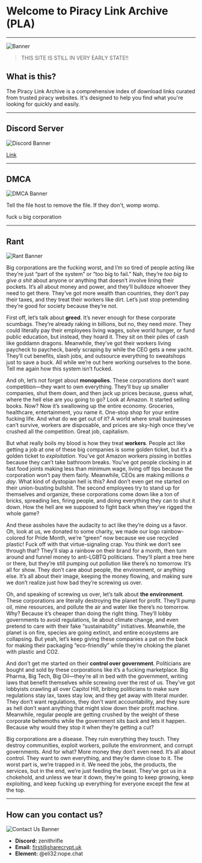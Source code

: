 
# Welcome to Piracy Link Archive (PLA)
---

![Banner](https://small.fileditchstuff.me/s18/iXklGjUcNRZRVJuTsOz.png)

> THIS SITE IS STILL IN VERY EARLY STATE!!



## What is this?

The Piracy Link Archive is a comprehensive index of download links curated from trusted piracy websites. It's designed to help you find what you're looking for quickly and easily.

---
## Discord Server

![Discord Banner](https://small.fileditchstuff.me/s18/skHwHPmnyjifxVYztjgS.png)


[Link](https://discord.gg/AZhDbpjMKv)

---

## DMCA

![DMCA Banner](https://small.fileditchstuff.me/s18/lQJKLoZLjXkgOpfjDbhm.png)

Tell the file host to remove the file. If they don't, womp womp.

fuck u big corporation

---

## Rant

![Rant Banner](https://small.fileditchstuff.me/s18/bvUhgnhvhxGFygNQaQEq.png)

Big corporations are the fucking worst, and I’m so tired of people acting like they’re just “part of the system” or “too big to fail.” Nah, they’re *too big to give a shit* about anyone or anything that doesn’t involve lining their pockets. It’s all about money and power, and they’ll bulldoze whoever they need to get there. They’ve got more wealth than countries, they don’t pay their taxes, and they treat their workers like dirt. Let’s just stop pretending they’re good for society because they’re not.

First off, let’s talk about **greed**. It’s never enough for these corporate scumbags. They’re already raking in billions, but no, they need *more*. They could literally pay their employees living wages, solve world hunger, or fund public education, but instead, they hoard it. They sit on their piles of cash like goddamn dragons. Meanwhile, they’ve got their workers living paycheck to paycheck, barely scraping by while the CEO gets a new yacht. They’ll cut benefits, slash jobs, and outsource everything to sweatshops just to save a buck. All while we’re out here working ourselves to the bone. Tell me again how this system isn’t fucked.

And oh, let’s not forget about **monopolies**. These corporations don’t want competition—they want to own everything. They’ll buy up smaller companies, shut them down, and then jack up prices because, guess what, where the hell else are you going to go? Look at Amazon. It started selling books. Now? Now it’s swallowing up the entire economy. Groceries, healthcare, entertainment, you name it. One-stop shop for your entire fucking life. And what do we get out of it? A world where small businesses can’t survive, workers are disposable, and prices are sky-high once they’ve crushed all the competition. Great job, capitalism.

But what really boils my blood is how they treat **workers**. People act like getting a job at one of these big companies is some golden ticket, but it’s a golden ticket to *exploitation*. You’ve got Amazon workers pissing in bottles because they can’t take bathroom breaks. You’ve got people clocking in at fast food joints making less than minimum wage, living off tips because the corporation won’t pay them fairly. Meanwhile, CEOs are making millions *a day*. What kind of dystopian hell is this? And don’t even get me started on their union-busting bullshit. The second employees try to stand up for themselves and organize, these corporations come down like a ton of bricks, spreading lies, firing people, and doing everything they can to shut it down. How the hell are we supposed to fight back when they’ve rigged the whole game?

And these assholes have the audacity to act like they’re doing us a favor. Oh, look at us, we donated to some charity, we made our logo rainbow-colored for Pride Month, we’re “green” now because we use recycled plastic! Fuck off with that virtue-signaling crap. You think we don’t see through that? They’ll slap a rainbow on their brand for a month, then turn around and funnel money to anti-LGBTQ politicians. They’ll plant a tree here or there, but they’re still pumping out pollution like there’s no tomorrow. It’s all for show. They don’t care about people, the environment, or anything else. It’s all about their image, keeping the money flowing, and making sure we don’t realize just how bad they’re screwing us over.

Oh, and speaking of screwing us over, let’s talk about **the environment**. These corporations are literally destroying the planet for profit. They’ll pump oil, mine resources, and pollute the air and water like there’s no tomorrow. Why? Because it’s cheaper than doing the right thing. They’ll lobby governments to avoid regulations, lie about climate change, and even pretend to care with their fake “sustainability” initiatives. Meanwhile, the planet is on fire, species are going extinct, and entire ecosystems are collapsing. But yeah, let’s keep giving these companies a pat on the back for making their packaging “eco-friendly” while they’re choking the planet with plastic and CO2.

And don’t get me started on their **control over government**. Politicians are bought and sold by these corporations like it’s a fucking marketplace. Big Pharma, Big Tech, Big Oil—they’re all in bed with the government, writing laws that benefit themselves while screwing over the rest of us. They’ve got lobbyists crawling all over Capitol Hill, bribing politicians to make sure regulations stay lax, taxes stay low, and they get away with literal murder. They don’t want regulations, they don’t want accountability, and they sure as hell don’t want anything that might slow down their profit machine. Meanwhile, regular people are getting crushed by the weight of these corporate behemoths while the government sits back and lets it happen. Because why would they stop it when they’re getting a cut?

Big corporations are a disease. They ruin everything they touch. They destroy communities, exploit workers, pollute the environment, and corrupt governments. And for what? More money they don’t even need. It’s all about control. They want to own everything, and they’re damn close to it. The worst part is, we’re trapped in it. We need the jobs, the products, the services, but in the end, we’re just feeding the beast. They’ve got us in a chokehold, and unless we tear it down, they’re going to keep growing, keep exploiting, and keep fucking up everything for everyone except the few at the top.  


---

## How can you contact us?

![Contact Us Banner](https://small.fileditchstuff.me/s18/FlhDEiNLMmlHDNkOycWU.png)

- **Discord:** zenithrifle
- **Email:** first@sharecrypt.uk
- **Element:** @eli32:nope.chat
